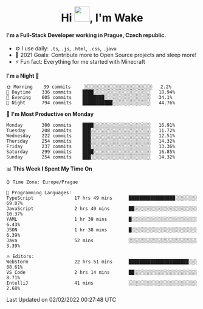 <h1 align="center">Hi <img src="https://raw.githubusercontent.com/MrWakeCZ/MrWakeCZ/master/Hi.gif" width="40px" />, I'm Wake</h1>

#### I'm a Full-Stack Developer working in Prague, Czech republic.
- ⚙️ I use daily: `.ts`, `.js`, `.html`, `.css`, `.java`
- 🥅 2021 Goals: Contribute more to Open Source projects and sleep more!
- ⚡ Fun fact: Everything for me started with Minecraft

<!--START_SECTION:waka-->
**I'm a Night 🦉** 

```text
🌞 Morning    39 commits     ░░░░░░░░░░░░░░░░░░░░░░░░░   2.2% 
🌆 Daytime    336 commits    ████░░░░░░░░░░░░░░░░░░░░░   18.94% 
🌃 Evening    605 commits    ████████░░░░░░░░░░░░░░░░░   34.1% 
🌙 Night      794 commits    ███████████░░░░░░░░░░░░░░   44.76%

```
📅 **I'm Most Productive on Monday** 

```text
Monday       300 commits    ████░░░░░░░░░░░░░░░░░░░░░   16.91% 
Tuesday      208 commits    ███░░░░░░░░░░░░░░░░░░░░░░   11.72% 
Wednesday    222 commits    ███░░░░░░░░░░░░░░░░░░░░░░   12.51% 
Thursday     254 commits    ███░░░░░░░░░░░░░░░░░░░░░░   14.32% 
Friday       237 commits    ███░░░░░░░░░░░░░░░░░░░░░░   13.36% 
Saturday     299 commits    ████░░░░░░░░░░░░░░░░░░░░░   16.85% 
Sunday       254 commits    ███░░░░░░░░░░░░░░░░░░░░░░   14.32%

```


📊 **This Week I Spent My Time On** 

```text
⌚︎ Time Zone: Europe/Prague

💬 Programming Languages: 
TypeScript               17 hrs 49 mins      █████████████████░░░░░░░░   69.07% 
JavaScript               2 hrs 40 mins       ██░░░░░░░░░░░░░░░░░░░░░░░   10.37% 
YAML                     1 hr 39 mins        █░░░░░░░░░░░░░░░░░░░░░░░░   6.43% 
JSON                     1 hr 38 mins        █░░░░░░░░░░░░░░░░░░░░░░░░   6.39% 
Java                     52 mins             ░░░░░░░░░░░░░░░░░░░░░░░░░   3.39%

🔥 Editors: 
WebStorm                 22 hrs 51 mins      ██████████████████████░░░   88.61% 
VS Code                  2 hrs 14 mins       ██░░░░░░░░░░░░░░░░░░░░░░░   8.71% 
IntelliJ                 41 mins             ░░░░░░░░░░░░░░░░░░░░░░░░░   2.68%

```


 Last Updated on 02/02/2022 00:27:48 UTC
<!--END_SECTION:waka-->
